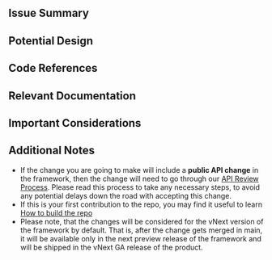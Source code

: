 <!--

**IMPORTANT**: As part of posting this comment, please make sure that:
- the issue is properly labeled with both `area-` and `feature-` labels.
- one of the `Complexity: ` labels is applied to the issue [Simple | Medium | Hard]
-->

## Issue Summary

<!-- This section will be filled in by the engineers assigned to this  -->

## Potential Design

<!-- This section is meant to be used for a high level design of what a solution should look like and/or what direction should be taken to solving this problem. -->

## Code References

<!-- Links to classes / methods which are critical to understand for building out this solution, as these are relevant and will be used by the solution, as well as existing test cases that exercise this code -->

## Relevant Documentation

<!-- Links to relevant documentation which you think is relevant for handling this issue -->

## Important Considerations

<!-- List of additional gotchas the community member who will be handling this issue will need to consider when working on the solution -->

## Additional Notes
- If the change you are going to make will include a **public API change** in the framework, then the change will need to go through our [API Review Process](https://github.com/dotnet/aspnetcore/blob/main/docs/APIReviewProcess.md). Please read this process to take any necessary steps, to avoid any potential delays down the road with accepting this change.
- If this is your first contribution to the repo, you may find it useful to learn [How to build the repo](https://github.com/dotnet/aspnetcore/blob/main/docs/BuildFromSource.md)
- Please note, that the changes will be considered for the vNext version of the framework by default. That is, after the change gets merged in main, it will be available only in the next preview release of the framework and will be shipped in the vNext GA release of the product.
